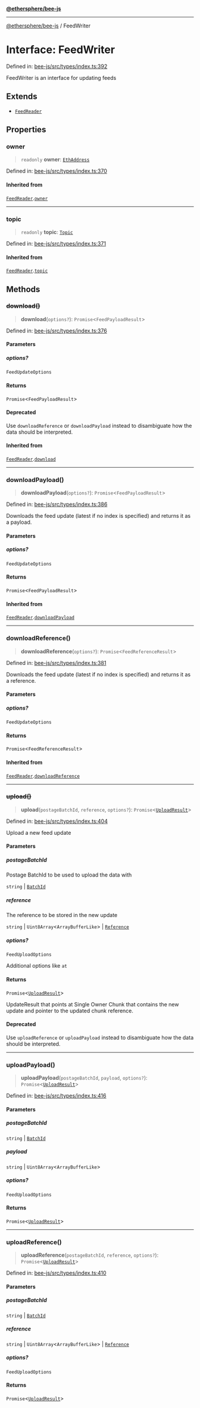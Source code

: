 [**@ethersphere/bee-js**](../Overview.md)

***

[@ethersphere/bee-js](../Overview.md) / FeedWriter

# Interface: FeedWriter

Defined in: [bee-js/src/types/index.ts:392](https://github.com/ethersphere/bee-js/blob/3abbe2b1b264d6b586511a56e93badb2236bd09d/src/types/index.ts#L392)

FeedWriter is an interface for updating feeds

## Extends

- [`FeedReader`](FeedReader.md)

## Properties

### owner

> `readonly` **owner**: [`EthAddress`](../classes/EthAddress.md)

Defined in: [bee-js/src/types/index.ts:370](https://github.com/ethersphere/bee-js/blob/3abbe2b1b264d6b586511a56e93badb2236bd09d/src/types/index.ts#L370)

#### Inherited from

[`FeedReader`](FeedReader.md).[`owner`](FeedReader.md#owner)

***

### topic

> `readonly` **topic**: [`Topic`](../classes/Topic.md)

Defined in: [bee-js/src/types/index.ts:371](https://github.com/ethersphere/bee-js/blob/3abbe2b1b264d6b586511a56e93badb2236bd09d/src/types/index.ts#L371)

#### Inherited from

[`FeedReader`](FeedReader.md).[`topic`](FeedReader.md#topic)

## Methods

### ~~download()~~

> **download**(`options?`): `Promise`\<`FeedPayloadResult`\>

Defined in: [bee-js/src/types/index.ts:376](https://github.com/ethersphere/bee-js/blob/3abbe2b1b264d6b586511a56e93badb2236bd09d/src/types/index.ts#L376)

#### Parameters

##### options?

`FeedUpdateOptions`

#### Returns

`Promise`\<`FeedPayloadResult`\>

#### Deprecated

Use `downloadReference` or `downloadPayload` instead to disambiguate how the data should be interpreted.

#### Inherited from

[`FeedReader`](FeedReader.md).[`download`](FeedReader.md#download)

***

### downloadPayload()

> **downloadPayload**(`options?`): `Promise`\<`FeedPayloadResult`\>

Defined in: [bee-js/src/types/index.ts:386](https://github.com/ethersphere/bee-js/blob/3abbe2b1b264d6b586511a56e93badb2236bd09d/src/types/index.ts#L386)

Downloads the feed update (latest if no index is specified) and returns it as a payload.

#### Parameters

##### options?

`FeedUpdateOptions`

#### Returns

`Promise`\<`FeedPayloadResult`\>

#### Inherited from

[`FeedReader`](FeedReader.md).[`downloadPayload`](FeedReader.md#downloadpayload)

***

### downloadReference()

> **downloadReference**(`options?`): `Promise`\<`FeedReferenceResult`\>

Defined in: [bee-js/src/types/index.ts:381](https://github.com/ethersphere/bee-js/blob/3abbe2b1b264d6b586511a56e93badb2236bd09d/src/types/index.ts#L381)

Downloads the feed update (latest if no index is specified) and returns it as a reference.

#### Parameters

##### options?

`FeedUpdateOptions`

#### Returns

`Promise`\<`FeedReferenceResult`\>

#### Inherited from

[`FeedReader`](FeedReader.md).[`downloadReference`](FeedReader.md#downloadreference)

***

### ~~upload()~~

> **upload**(`postageBatchId`, `reference`, `options?`): `Promise`\<[`UploadResult`](UploadResult.md)\>

Defined in: [bee-js/src/types/index.ts:404](https://github.com/ethersphere/bee-js/blob/3abbe2b1b264d6b586511a56e93badb2236bd09d/src/types/index.ts#L404)

Upload a new feed update

#### Parameters

##### postageBatchId

Postage BatchId to be used to upload the data with

`string` | [`BatchId`](../classes/BatchId.md)

##### reference

The reference to be stored in the new update

`string` | `Uint8Array`\<`ArrayBufferLike`\> | [`Reference`](../classes/Reference.md)

##### options?

`FeedUploadOptions`

Additional options like `at`

#### Returns

`Promise`\<[`UploadResult`](UploadResult.md)\>

UpdateResult that points at Single Owner Chunk that contains the new update and pointer to the updated chunk reference.

#### Deprecated

Use `uploadReference` or `uploadPayload` instead to disambiguate how the data should be interpreted.

***

### uploadPayload()

> **uploadPayload**(`postageBatchId`, `payload`, `options?`): `Promise`\<[`UploadResult`](UploadResult.md)\>

Defined in: [bee-js/src/types/index.ts:416](https://github.com/ethersphere/bee-js/blob/3abbe2b1b264d6b586511a56e93badb2236bd09d/src/types/index.ts#L416)

#### Parameters

##### postageBatchId

`string` | [`BatchId`](../classes/BatchId.md)

##### payload

`string` | `Uint8Array`\<`ArrayBufferLike`\>

##### options?

`FeedUploadOptions`

#### Returns

`Promise`\<[`UploadResult`](UploadResult.md)\>

***

### uploadReference()

> **uploadReference**(`postageBatchId`, `reference`, `options?`): `Promise`\<[`UploadResult`](UploadResult.md)\>

Defined in: [bee-js/src/types/index.ts:410](https://github.com/ethersphere/bee-js/blob/3abbe2b1b264d6b586511a56e93badb2236bd09d/src/types/index.ts#L410)

#### Parameters

##### postageBatchId

`string` | [`BatchId`](../classes/BatchId.md)

##### reference

`string` | `Uint8Array`\<`ArrayBufferLike`\> | [`Reference`](../classes/Reference.md)

##### options?

`FeedUploadOptions`

#### Returns

`Promise`\<[`UploadResult`](UploadResult.md)\>
